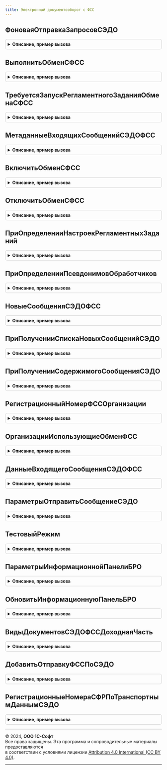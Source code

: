 ```yaml
---
title: Электронный документооборот с ФСС
---
```



## ФоноваяОтправкаЗапросовСЭДО
<details style="margin: 1em 0; padding: 0.5em; border: 1px solid #ccc; border-radius: 6px;">

<summary style="font-weight: bold; cursor: pointer;">Описание, пример вызова</summary>

```bsl

// Выполняет фоновую загрузку сообщений, при получении которых ранее возникала ошибка соединения.
Процедура ФоноваяОтправкаЗапросовСЭДО() Экспорт
```

Пример вызова
```bsl
ЭлектронныйДокументооборотСФСС.ФоноваяОтправкаЗапросовСЭДО() 
```
</details>

## ВыполнитьОбменСФСС
<details style="margin: 1em 0; padding: 0.5em; border: 1px solid #ccc; border-radius: 6px;">

<summary style="font-weight: bold; cursor: pointer;">Описание, пример вызова</summary>

```bsl

// Выполняет обмен с сервером СЭДО ФСС из фонового задания.
Процедура ВыполнитьОбменСФСС() Экспорт
```

Пример вызова
```bsl
ЭлектронныйДокументооборотСФСС.ВыполнитьОбменСФСС() 
```
</details>

## ТребуетсяЗапускРегламентногоЗаданияОбменаСФСС
<details style="margin: 1em 0; padding: 0.5em; border: 1px solid #ccc; border-radius: 6px;">

<summary style="font-weight: bold; cursor: pointer;">Описание, пример вызова</summary>

```bsl

// Возвращает признак необходимости запуска регламентного задания обмена
// по заданной организации.
// см.также ЭлектронныйДокументооборотСФССПереопределяемый.ПроверитьНеобходимостьЗапускаРегламентногоЗадания
// Параметры:
//   Организация - СправочникСсылка.Организации - организация, для которой нужно проверить необходимость запуска.
// Возвращаемое значение:
//   Булево - Истина, если для организации требуется запуск рег.задания.
Функция ТребуетсяЗапускРегламентногоЗаданияОбменаСФСС(Организации) Экспорт
```

Пример вызова
```bsl
Результат = ЭлектронныйДокументооборотСФСС.ТребуетсяЗапускРегламентногоЗаданияОбменаСФСС(Организации) 
```
</details>

## МетаданныеВходящихСообщенийСЭДОФСС
<details style="margin: 1em 0; padding: 0.5em; border: 1px solid #ccc; border-radius: 6px;">

<summary style="font-weight: bold; cursor: pointer;">Описание, пример вызова</summary>

```bsl

// Получает метаданные входящих сообщений на сервере СЭДО ФСС и возвращает список входящих.
// Параметры:
//   Организация - организация, для которой нужно получить входящие.
//   ДатаСообщений - дата, на которую нужно получить список входящих.
//   ТипВзаимодействия - при незаполненном берется ДокументооборотСФССКлиентСервер.ТипВзаимодействияСтраховательСЭДО().
//   СвойстваОбменаПоСЭДОЧерезОператора - при незаполненном берется
//     ЭлектронныйДокументооборотСКонтролирующимиОрганамиВызовСервера.СвойстваОбменаПоСЭДОЧерезОператора(Организация)
// Возвращаемое значение:
//   Результат             - Структура:
//     * Выполнено         - Булево - признак успешного выполнения операции.
//     * ОписаниеОшибки    - Строка - содержит описание ошибки в случае, если Выполнено установлено в Ложь.
//     * ДанныеСообщений   - Структура - структура с полями:
//         * Идентификатор          - Строка - идентификатор сообщения.
//         * Тип                    - Число  - тип сообщения согласно спецификации.
//         * Получатель             - Строка - идентификатор получателя.
//         * ТребуетсяПодтверждение - Булево - требуется подтверждение о прочтении сообщения.
//         * Новое                  - Булево - признак того, что это новое сообщение, данные которого ещё не были загружены.
//
Функция МетаданныеВходящихСообщенийСЭДОФСС( Экспорт
```

Пример вызова
```bsl
Результат = ЭлектронныйДокументооборотСФСС.МетаданныеВходящихСообщенийСЭДОФСС();
```
</details>

## ВключитьОбменСФСС
<details style="margin: 1em 0; padding: 0.5em; border: 1px solid #ccc; border-radius: 6px;">

<summary style="font-weight: bold; cursor: pointer;">Описание, пример вызова</summary>

```bsl

// Включает регламентное задание обмена с сервером СЭДО ФСС.
Процедура ВключитьОбменСФСС(ОдинРазВСутки = Ложь, ПараметрыЗадания = Неопределено) Экспорт
```

Пример вызова
```bsl
ЭлектронныйДокументооборотСФСС.ВключитьОбменСФСС(ОдинРазВСутки, ПараметрыЗадания);
```
</details>

## ОтключитьОбменСФСС
<details style="margin: 1em 0; padding: 0.5em; border: 1px solid #ccc; border-radius: 6px;">

<summary style="font-weight: bold; cursor: pointer;">Описание, пример вызова</summary>

```bsl

// Отключает регламентное задание обмена с сервером СЭДО ФСС.
Процедура ОтключитьОбменСФСС() Экспорт
```

Пример вызова
```bsl
ЭлектронныйДокументооборотСФСС.ОтключитьОбменСФСС() 
```
</details>

## ПриОпределенииНастроекРегламентныхЗаданий
<details style="margin: 1em 0; padding: 0.5em; border: 1px solid #ccc; border-radius: 6px;">

<summary style="font-weight: bold; cursor: pointer;">Описание, пример вызова</summary>

```bsl

// Определяет следующие свойств регламентных заданий:
//  - зависимость от функциональных опций.
//  - возможность выполнения в различных режимах работы программы.
//  - прочие параметры.
//
// Параметры:
//  Настройки - ТаблицаЗначений - таблица значений с колонками:
//    * РегламентноеЗадание - ОбъектМетаданных:РегламентноеЗадание - регламентное задание.
//    * ФункциональнаяОпция - ОбъектМетаданных:ФункциональнаяОпция - функциональная опция,
//        от которой зависит регламентное задание.
//    * ЗависимостьПоИ      - Булево - если регламентное задание зависит более, чем
//        от одной функциональной опции и его необходимо включать только тогда,
//        когда все функциональные опции включены, то следует указывать Истина
//        для каждой зависимости.
//        По умолчанию Ложь - если хотя бы одна функциональная опция включена,
//        то регламентное задание тоже включено.
//    * ВключатьПриВключенииФункциональнойОпции - Булево, Неопределено - если Ложь, то при
//        включении функциональной опции регламентное задание не будет включаться. Значение
//        Неопределено соответствует значению Истина.
//        По умолчанию - неопределено.
//    * ДоступноВПодчиненномУзлеРИБ - Булево, Неопределено - Истина или Неопределено, если регламентное
//        задание доступно в РИБ.
//        По умолчанию - неопределено.
//    * ДоступноВАвтономномРабочемМесте - Булево, Неопределено - Истина или Неопределено, если регламентное
//        задание доступно в автономном рабочем месте.
//        По умолчанию - неопределено.
//    * ДоступноВМоделиСервиса      - Булево, Неопределено - Истина или Неопределено, если регламентное
//        задание доступно в модели сервиса.
//        По умолчанию - неопределено.
//    * РаботаетСВнешнимиРесурсами  - Булево - Истина, если регламентное задание модифицирует данные
//        во внешних источниках (получение почты, синхронизация данных и т.п.).
//        По умолчанию - Ложь.
//    * Параметризуется             - Булево - Истина, если регламентное задание параметризованное.
//        По умолчанию - Ложь.
//
// Например:
//	Настройка = Настройки.Добавить();
//	Настройка.РегламентноеЗадание = Метаданные.РегламентныеЗадания.ОбновлениеСтатусовДоставкиSMS;
//	Настройка.ФункциональнаяОпция = Метаданные.ФункциональныеОпции.ИспользоватьПочтовыйКлиент;
//	Настройка.ДоступноВМоделиСервиса = Ложь;
//
Процедура ПриОпределенииНастроекРегламентныхЗаданий(Настройки) Экспорт
```

Пример вызова
```bsl
ЭлектронныйДокументооборотСФСС.ПриОпределенииНастроекРегламентныхЗаданий(Настройки) 
```
</details>

## ПриОпределенииПсевдонимовОбработчиков
<details style="margin: 1em 0; padding: 0.5em; border: 1px solid #ccc; border-radius: 6px;">

<summary style="font-weight: bold; cursor: pointer;">Описание, пример вызова</summary>

```bsl

// Заполняет соответствие имен методов их псевдонимам для вызова из очереди заданий.
// См. ОчередьЗаданийПереопределяемый.ПриОпределенииПсевдонимовОбработчиков.
//
// Параметры:
//  СоответствиеИменПсевдонимам - Соответствие -
//    * Ключ - псевдоним метода, например ОчиститьОбластьДанных.
//    * Значение - имя метода для вызова, например РаботаВМоделиСервиса.ОчиститьОбластьДанных.
//        В качестве значения можно указать Неопределено, в этом случае считается что имя
//        совпадает с псевдонимом.
//
Процедура ПриОпределенииПсевдонимовОбработчиков(СоответствиеИменПсевдонимам) Экспорт
```

Пример вызова
```bsl
ЭлектронныйДокументооборотСФСС.ПриОпределенииПсевдонимовОбработчиков(СоответствиеИменПсевдонимам) 
```
</details>

## НовыеСообщенияСЭДОФСС
<details style="margin: 1em 0; padding: 0.5em; border: 1px solid #ccc; border-radius: 6px;">

<summary style="font-weight: bold; cursor: pointer;">Описание, пример вызова</summary>

```bsl

// Возвращает массив новых сообщений СЭДО ФСС.
// Параметры:
//   Отбор - Структура - параметры отбора сообщений.
//     * Организация - СправочникСсылка.Организации, Массив - организация(и) для отбора по организациям.
//     * Тип - Число, Массив - тип(ы) сообщения(ий) для отбора по типу. Необязательный.
//     * ТребуетсяПодтверждение - Булево - признак отбора сообщений требующих подтверждение. Необязательный.
// Возвращаемое значение:
//   Таблица значений с колонками:
//     * Идентификатор - Строка - идентификатор сообщения.
//     * Организация - СправочникСсылка.Организации - организация сообщения.
//     * Тип - Число - тип сообщения.
Функция НовыеСообщенияСЭДОФСС(Знач Отбор = Неопределено) Экспорт
```

Пример вызова
```bsl
Результат = ЭлектронныйДокументооборотСФСС.НовыеСообщенияСЭДОФСС(Отбор);
```
</details>

## ПриПолученииСпискаНовыхСообщенийСЭДО
<details style="margin: 1em 0; padding: 0.5em; border: 1px solid #ccc; border-radius: 6px;">

<summary style="font-weight: bold; cursor: pointer;">Описание, пример вызова</summary>

```bsl

Функция ПриПолученииСпискаНовыхСообщенийСЭДО(Организация, ДанныеСообщений) Экспорт
```

Пример вызова
```bsl
Результат = ЭлектронныйДокументооборотСФСС.ПриПолученииСпискаНовыхСообщенийСЭДО(Организация, ДанныеСообщений) 
```
</details>

## ПриПолученииСодержимогоСообщенияСЭДО
<details style="margin: 1em 0; padding: 0.5em; border: 1px solid #ccc; border-radius: 6px;">

<summary style="font-weight: bold; cursor: pointer;">Описание, пример вызова</summary>

```bsl

Функция ПриПолученииСодержимогоСообщенияСЭДО(Организация, ДанныеСообщения) Экспорт
```

Пример вызова
```bsl
Результат = ЭлектронныйДокументооборотСФСС.ПриПолученииСодержимогоСообщенияСЭДО(Организация, ДанныеСообщения) 
```
</details>

## РегистрационныйНомерФССОрганизации
<details style="margin: 1em 0; padding: 0.5em; border: 1px solid #ccc; border-radius: 6px;">

<summary style="font-weight: bold; cursor: pointer;">Описание, пример вызова</summary>

```bsl

Функция РегистрационныйНомерФССОрганизации(Организация) Экспорт
```

Пример вызова
```bsl
Результат = ЭлектронныйДокументооборотСФСС.РегистрационныйНомерФССОрганизации(Организация) 
```
</details>

## ОрганизацииИспользующиеОбменФСС
<details style="margin: 1em 0; padding: 0.5em; border: 1px solid #ccc; border-radius: 6px;">

<summary style="font-weight: bold; cursor: pointer;">Описание, пример вызова</summary>

```bsl

// Возвращает массив организация, у которых активирован обмен с ФСС в настройках.
// Возвращаемое значение:
//   Массив - массив ссылок типа СправочникСсылка.Организации.
//
Функция ОрганизацииИспользующиеОбменФСС() Экспорт
```

Пример вызова
```bsl
Результат = ЭлектронныйДокументооборотСФСС.ОрганизацииИспользующиеОбменФСС() 
```
</details>

## ДанныеВходящегоСообщенияСЭДОФСС
<details style="margin: 1em 0; padding: 0.5em; border: 1px solid #ccc; border-radius: 6px;">

<summary style="font-weight: bold; cursor: pointer;">Описание, пример вызова</summary>

```bsl

// Возвращает данные входящего сообщения по идентификатору.
// Параметры:
//   Организация - СправочникСсылка.Организации - организация, для которой нужно получить входящие.
//   Идентификатор - Строка - идентификатор сообщения.
// Возвращаемое значение:
//   ТаблицаЗначений - таблица значений с данными сообщения, колонки:
//     *Идентификатор - Строка - идентификатор сообщения.
//     *Организация - СправочникСсылка.Организации - организация получатель.
//     *Тип - Строка - тип сообщения.
//     *Получетель - Строка - регистрационный номер ФСС получателя.
//     *ТребуетсяПодтверждение - Булево - Истина, если требуется подтверждение о получении.
//     *Содержимое - ХранилищеЗначения - хранилище значений с данными сообщения.
//     *Новое - Булево - Истина, если содержимое сообщения не получено.
//     *Дата - Дата - дата сообщения.
//     *ДатаЗагрузки - Дата - дата получения содержимого сообщения.
//     *ДатаОтправкиПодтверждения - Дата - дата отправки подтверждения о получении.
//     *ДатаПолученияИзвещенияОПолученииПодтверждения - Дата - дата получения извещения о получении подтверждения.
//     *ДатаПолученияОшибкиПодтверждения - Дата - дата получении ошибки подтверждения.
//     *ДатаСоздания - Дата - дата создания записи в регистре.
//     *ОшибкаОбработкиСообщения - Дата - дата обработки сообщения.
//     *ОшибкаПодтверждения - Строка - текст ошибки подтверждения о получении.
//     *ПодтверждениеОтправлено - Булево - Истина, если подтверждения о получении отправлено.
//     *СрокДействия - Дата - срок действия сообщения.
//
Функция ДанныеВходящегоСообщенияСЭДОФСС(Организация, Идентификатор) Экспорт
```

Пример вызова
```bsl
Результат = ЭлектронныйДокументооборотСФСС.ДанныеВходящегоСообщенияСЭДОФСС(Организация, Идентификатор) 
```
</details>

## ПараметрыОтправитьСообщениеСЭДО
<details style="margin: 1em 0; padding: 0.5em; border: 1px solid #ccc; border-radius: 6px;">

<summary style="font-weight: bold; cursor: pointer;">Описание, пример вызова</summary>

```bsl

// Возвращает данные входящего сообщения по идентификатору.
// Параметры:
//   ТипСообщения                 - Число     - тип сообщения СЭДО из спецификации типов документов,
//   СодержимоеИлиАдресСообщения  - Строка    - текст выгрузки сообщения СЭДО по спецификации типов документов или
//                                - Строка    - адрес во временном хранилище, по которому содержится строка или двоичные
//                                              данные в кодировке utf-8 текста выгрузки сообщения СЭДО по спецификации
//                                              типов документов
//   Организация                  - СправочникСсылка.Организации - организация отправитель,
//   ОписаниеОшибки               - Строка    - шаблон текста сообщения, возвращаемого в ключе "ОписаниеОшибки"
//                                              результата оповещения обратного вызова при неудаче отправки,
//                                              с подстановкой текста ошибки вместо %1, например:
//                                              НСтр("ru = 'Не удалось подписать организацию на оповещения об изменении состояний ЭЛН сотрудников.'") + Символы.ПС + "%1",
//   РегистрационныйНомерФСС      - Строка    - регистрационный номер ФСС (дополнительный код ФСС в случае филиала),
//                                              при пустом значении подставляется здесь из организации.
//   ТипВзаимодействия            - Число     - для МЧД задать 3.
//   СвойстваДляОбмена            - Структура - при значении Неопределено заполняется автоматически, при типе
//                                              взаимодействия 3 (МЧД) можно передать структуру с реквизитами
//                                              "ОГРН", "ИНН", "КПП", "СНИЛС"
// Возвращаемое значение:
//   Структура - переданные параметры отправки сообщения (незаполненные могут вычисляться) для передачи в процедуру
//               "ЭлектронныйДокументооборотСФССКлиент.ОтправитьСообщениеСЭДО", параметр "ПараметрыСообщения".
//
Функция ПараметрыОтправитьСообщениеСЭДО( Экспорт
```

Пример вызова
```bsl
Результат = ЭлектронныйДокументооборотСФСС.ПараметрыОтправитьСообщениеСЭДО();
```
</details>

## ТестовыйРежим
<details style="margin: 1em 0; padding: 0.5em; border: 1px solid #ccc; border-radius: 6px;">

<summary style="font-weight: bold; cursor: pointer;">Описание, пример вызова</summary>

```bsl

// Возвращает флаг использования тестового сервера при обмене данными ЭЛН и по СЭДО.
// Параметры:
//   Организация - СправочникСсылка.Организации
// Возвращаемое значение:
//   Булево - флаг использования тестового сервера при обмене данными ЭЛН и по СЭДО
//
Функция ТестовыйРежим(Организация) Экспорт
```

Пример вызова
```bsl
Результат = ЭлектронныйДокументооборотСФСС.ТестовыйРежим(Организация) 
```
</details>

## ПараметрыИнформационнойПанелиБРО
<details style="margin: 1em 0; padding: 0.5em; border: 1px solid #ccc; border-radius: 6px;">

<summary style="font-weight: bold; cursor: pointer;">Описание, пример вызова</summary>

```bsl

// Возвращает структуру параметров, необходимых для создания информационной панели в объектах ЗУП
//
// Возвращаемое значение:
//  Структура - Параметры, необходимые для создания информационной панели в объектах ЗУП
//
Функция ПараметрыИнформационнойПанелиБРО() Экспорт
```

Пример вызова
```bsl
Результат = ЭлектронныйДокументооборотСФСС.ПараметрыИнформационнойПанелиБРО() 
```
</details>

## ОбновитьИнформационнуюПанельБРО
<details style="margin: 1em 0; padding: 0.5em; border: 1px solid #ccc; border-radius: 6px;">

<summary style="font-weight: bold; cursor: pointer;">Описание, пример вызова</summary>

```bsl

// Перерисовывает и при необходимости создает элементы информационной панели БРО в объектах ЗУП
//
// Параметры:
//  ПараметрыОтображения - Структура - Параметры, необходимые для создания информационной панели в объектах ЗУП
//                         Шаблон для описания параметров возвращает метод ПараметрыИнформационнойПанелиБРО()
//
Процедура ОбновитьИнформационнуюПанельБРО(ПараметрыОтображения) Экспорт
```

Пример вызова
```bsl
ЭлектронныйДокументооборотСФСС.ОбновитьИнформационнуюПанельБРО(ПараметрыОтображения) 
```
</details>

## ВидыДокументовСЭДОФССДоходнаяЧасть
<details style="margin: 1em 0; padding: 0.5em; border: 1px solid #ccc; border-radius: 6px;">

<summary style="font-weight: bold; cursor: pointer;">Описание, пример вызова</summary>

```bsl

Функция ВидыДокументовСЭДОФССДоходнаяЧасть() Экспорт
```

Пример вызова
```bsl
Результат = ЭлектронныйДокументооборотСФСС.ВидыДокументовСЭДОФССДоходнаяЧасть() 
```
</details>

## ДобавитьОтправкуФССПоСЭДО
<details style="margin: 1em 0; padding: 0.5em; border: 1px solid #ccc; border-radius: 6px;">

<summary style="font-weight: bold; cursor: pointer;">Описание, пример вызова</summary>

```bsl

// Добавляет запись в справочник "Отправки в СФР (бывш. ФСС)", которая может использоваться при показе подтверждения
// доставки оператором в СФР из стандартного диалога "Этапы отправки".
// Параметры:
//   ОтчетСсылка - ссылка на отчет, должна присутствовать в определяемом типе ПредметОтправкиОтчетаФСС,
//   ИдентификаторЗапроса - Строка,
//   Организация - СправочникСсылка.Организации,
//   ДатаОтправки - Дата - при незаданном значении используется текущая дата,
//   ОбменЧерезОператора - Булево - результат вызова
//     НЕ ЭлектронныйДокументооборотСКонтролирующимиОрганамиВызовСервера.СвойстваОбменаПоСЭДОЧерезОператора(
//     Организация).ОбменПоСЭДОНапрямую.
// Возвращаемое значение:
//   СправочникСсылка.ОтправкиФСС.
//
Функция ДобавитьОтправкуФССПоСЭДО( Экспорт
```

Пример вызова
```bsl
Результат = ЭлектронныйДокументооборотСФСС.ДобавитьОтправкуФССПоСЭДО();
```
</details>

## РегистрационныеНомераСФРПоТранспортнымДаннымСЭДО
<details style="margin: 1em 0; padding: 0.5em; border: 1px solid #ccc; border-radius: 6px;">

<summary style="font-weight: bold; cursor: pointer;">Описание, пример вызова</summary>

```bsl

// Возвращает таблицу с данными рег.номеров СФР.
// Параметры:
//   Страхователи - Массив из СправочникСсылка.Организации - список организаций страхователей.
// Возвращаемое значение:
//   ТаблицаЗначений - таблица с колонками:
//     Страхователь - СправочникСсылка.Организации
//     РегистрационныйНомерФСС - Строка
//     РегистрационныйНомерСФР - Строка
//     ДатаСообщения - Дата
//     ИдентификаторСообщения - Строка
//     ТипСообщения - Число
//     ОписаниеТипа - Строка
Функция РегистрационныеНомераСФРПоТранспортнымДаннымСЭДО(Страхователи) Экспорт
```

Пример вызова
```bsl
Результат = ЭлектронныйДокументооборотСФСС.РегистрационныеНомераСФРПоТранспортнымДаннымСЭДО(Страхователи) 
```
</details>

---

© 2024, **ООО 1С-Софт**  
Все права защищены. Эта программа и сопроводительные материалы предоставляются  
в соответствии с условиями лицензии [Attribution 4.0 International (CC BY 4.0)](https://creativecommons.org/licenses/by/4.0/legalcode).

---
